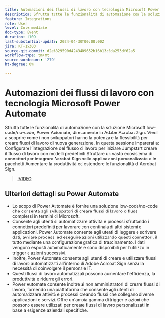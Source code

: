 ```yaml
---
title: Automazioni dei flussi di lavoro con tecnologia Microsoft Power Automate
description: Sfrutta tutte le funzionalità di automazione con la soluzione Microsoft low-code/no-code, Power Automate, direttamente in Adobe Acrobat Sign.
feature: Integrations
role: User
level: Intermediate
doc-type: Event
duration: 1109
last-substantial-update: 2024-04-30T00:00:00Z
jira: KT-15303
source-git-commit: d2e6829590d4243409652b16b13c8da253df62a5
workflow-type: tm+mt
source-wordcount: '279'
ht-degree: 0%

---
```



# Automazioni dei flussi di lavoro con tecnologia Microsoft Power Automate

Sfrutta tutte le funzionalità di automazione con la soluzione Microsoft low-code/no-code, Power Automate, direttamente in Adobe Acrobat Sign. Vieni a scoprire come i non sviluppatori hanno la potenza e la flessibilità per creare flussi di lavoro di nuova generazione. In questa sessione imparerai a: Configurare l’integrazione del flusso di lavoro per iniziare Jumpstart creare il flusso di lavoro con modelli predefiniti Sfruttare un vasto ecosistema di connettori per integrare Acrobat Sign nelle applicazioni personalizzate e in pacchetti Aumentare la produttività ed estendere le funzionalità di Acrobat Sign.

>[!VIDEO](https://video.tv.adobe.com/v/3428194/?learn=on)

## Ulteriori dettagli su Power Automate

* Lo scopo di Power Automate è fornire una soluzione low-code/no-code che consenta agli sviluppatori di creare flussi di lavoro o flussi complessi in termini di Microsoft.
* Consente agli utenti di automatizzare attività e processi sfruttando i connettori predefiniti per lavorare con centinaia di altri sistemi e applicazioni. Power Automate consente agli utenti di leggere e scrivere dati, avviare processi ed eseguire azioni utilizzando questi connettori, il tutto mediante una configurazione grafica di trascinamento. I dati vengono esposti automaticamente e sono disponibili per l’utilizzo in trigger e azioni successivi.
* &#x200B;Inoltre, Power Automate consente agli utenti di creare e utilizzare flussi di lavoro automatizzati all&#39;interno di Adobe Acrobat Sign senza la necessità di coinvolgere il personale IT.
* Questi flussi di lavoro automatizzati possono aumentare l&#39;efficienza, la produttività e ridurre gli errori.
* Power Automate consente inoltre ai non amministratori di creare flussi di lavoro, fornendo una piattaforma che consente agli utenti di automatizzare attività e processi creando flussi che collegano diverse applicazioni e servizi. Offre un&#39;ampia gamma di trigger e azioni che possono essere utilizzati per creare flussi di lavoro personalizzati in base a esigenze aziendali specifiche.


